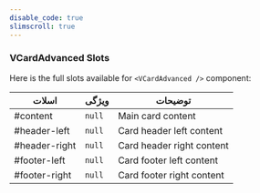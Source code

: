 ```yaml
---
disable_code: true
slimscroll: true
---
```


### VCardAdvanced Slots

Here is the full slots available for `<VCardAdvanced />` component:

| اسلات         | ویژگی                               | توضیحات                   |
| ------------- | ----------------------------------- | ------------------------- |
| #content      | <span class="is-null">`null`</span> | Main card content         |
| #header-left  | <span class="is-null">`null`</span> | Card header left content  |
| #header-right | <span class="is-null">`null`</span> | Card header right content |
| #footer-left  | <span class="is-null">`null`</span> | Card footer left content  |
| #footer-right | <span class="is-null">`null`</span> | Card footer right content |
